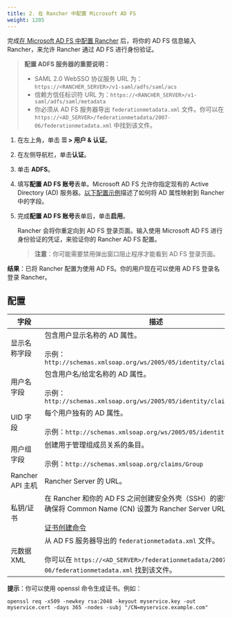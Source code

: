 ```yaml
---
title: 2. 在 Rancher 中配置 Microsoft AD FS
weight: 1205
---
```


完成[在 Microsoft AD FS 中配置 Rancher]({{<baseurl>}}/rancher/v2.6/en/admin-settings/authentication/microsoft-adfs/microsoft-adfs-setup/) 后，将你的 AD FS 信息输入 Rancher，来允许 Rancher 通过 AD FS 进行身份验证。

> **配置 ADFS 服务器的重要说明：**
>
> - SAML 2.0 WebSSO 协议服务 URL 为：`https://<RANCHER_SERVER>/v1-saml/adfs/saml/acs`
> - 信赖方信任标识符 URL 为：`https://<RANCHER_SERVER>/v1-saml/adfs/saml/metadata`
> - 你必须从 AD FS 服务器导出 `federationmetadata.xml` 文件。你可以在 `https://<AD_SERVER>/federationmetadata/2007-06/federationmetadata.xml` 中找到该文件。

1. 在左上角，单击 **☰ > 用户 & 认证**。
1. 在左侧导航栏，单击**认证**。
1. 单击 **ADFS**。
1. 填写**配置 AD FS 账号**表单。Microsoft AD FS 允许你指定现有的 Active Directory (AD) 服务器。[以下配置示例](#configuration)描述了如何将 AD 属性映射到 Rancher 中的字段。
1. 完成**配置 AD FS 账号**表单后，单击**启用**。

   Rancher 会将你重定向到 AD FS 登录页面。输入使用 Microsoft AD FS 进行身份验证的凭证，来验证你的 Rancher AD FS 配置。

   > **注意**：你可能需要禁用弹出窗口阻止程序才能看到 AD FS 登录页面。

**结果**：已将 Rancher 配置为使用 AD FS。你的用户现在可以使用 AD FS 登录名登录 Rancher。

## 配置

| 字段 | 描述 |
|---------------------------|-----------------|
| 显示名称字段 | 包含用户显示名称的 AD 属性。<br/><br/>示例：`http://schemas.xmlsoap.org/ws/2005/05/identity/claims/name` |
| 用户名字段 | 包含用户名/给定名称的 AD 属性。<br/><br/>示例：`http://schemas.xmlsoap.org/ws/2005/05/identity/claims/givenname` |
| UID 字段 | 每个用户独有的 AD 属性。<br/><br/>示例：`http://schemas.xmlsoap.org/ws/2005/05/identity/claims/upn` |
| 用户组字段 | 创建用于管理组成员关系的条目。<br/><br/>示例：`http://schemas.xmlsoap.org/claims/Group` |
| Rancher API 主机 | Rancher Server 的 URL。 |
| 私钥/证书 | 在 Rancher 和你的 AD FS 之间创建安全外壳（SSH）的密钥/证书对。确保将 Common Name (CN) 设置为 Rancher Server URL。<br/><br/>[证书创建命令](#cert-command) |
| 元数据 XML | 从 AD FS 服务器导出的 `federationmetadata.xml` 文件。<br/><br/>你可以在 `https://<AD_SERVER>/federationmetadata/2007-06/federationmetadata.xml` 找到该文件。 |


<a id="cert-command"></a>

**提示**：你可以使用 openssl 命令生成证书。例如：

```
openssl req -x509 -newkey rsa:2048 -keyout myservice.key -out myservice.cert -days 365 -nodes -subj "/CN=myservice.example.com"
```
